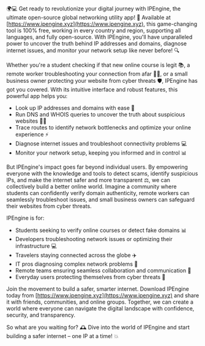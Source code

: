 🌍️💻 Get ready to revolutionize your digital journey with IPEngine, the ultimate open-source global networking utility app! 🚀 Available at [https://www.ipengine.xyz](https://www.ipengine.xyz), this game-changing tool is 100% free, working in every country and region, supporting all languages, and fully open-source. With IPEngine, you'll have unparalleled power to uncover the truth behind IP addresses and domains, diagnose internet issues, and monitor your network setup like never before! 🔍

Whether you're a student checking if that new online course is legit 📚, a remote worker troubleshooting your connection from afar 🏃‍♂️, or a small business owner protecting your website from cyber threats 🛡️, IPEngine has got you covered. With its intuitive interface and robust features, this powerful app helps you:

* Look up IP addresses and domains with ease 🔎
* Run DNS and WHOIS queries to uncover the truth about suspicious websites 🕵️‍♀️
* Trace routes to identify network bottlenecks and optimize your online experience ⚡️
* Diagnose internet issues and troubleshoot connectivity problems 💻
* Monitor your network setup, keeping you informed and in control 📊

But IPEngine's impact goes far beyond individual users. By empowering everyone with the knowledge and tools to detect scams, identify suspicious IPs, and make the internet safer and more transparent ⚖️, we can collectively build a better online world. Imagine a community where students can confidently verify domain authenticity, remote workers can seamlessly troubleshoot issues, and small business owners can safeguard their websites from cyber threats.

IPEngine is for:

* Students seeking to verify online courses or detect fake domains 📊
* Developers troubleshooting network issues or optimizing their infrastructure 💻
* Travelers staying connected across the globe ✈️
* IT pros diagnosing complex network problems 🔧
* Remote teams ensuring seamless collaboration and communication 🏢
* Everyday users protecting themselves from cyber threats 💪

Join the movement to build a safer, smarter internet. Download IPEngine today from [https://www.ipengine.xyz](https://www.ipengine.xyz) and share it with friends, communities, and online groups. Together, we can create a world where everyone can navigate the digital landscape with confidence, security, and transparency.

So what are you waiting for? 🕰️ Dive into the world of IPEngine and start building a safer internet – one IP at a time! 💥